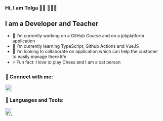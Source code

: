### Hi, I am Tolga 👋🏻 👨🏻‍💻

## I am a Developer and Teacher

- 🔭 I’m currently working on a GitHub Course and on a jobplatform application
- 🌱 I’m currently learning TypeScript, Github Actions and VueJS
- 👯 I’m looking to collaborate on application which can help the customer to easily manage there life
- ⚡ Fun fact: I love to play Chess and I am a cat person

### 💬 Connect with me:

[<img align="left" alt="Tolga Kara - LinkedIn" width="22px" src="https://simpleicons.org/icons/linkedin.svg" />][linkedin]

<br>

### 🧰 Languages and Tools:

<img align="left" alt="Tolga Kara - LinkedIn" width="26px" src="https://simpleicons.org/icons/react.svg" />

[linkedin]: https://www.linkedin.com/in/tolgakara/
